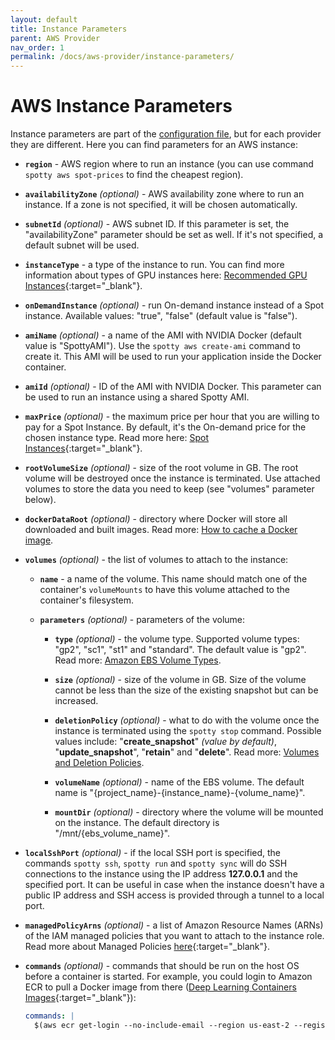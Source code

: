 ```yaml
---
layout: default
title: Instance Parameters
parent: AWS Provider
nav_order: 1
permalink: /docs/aws-provider/instance-parameters/
---
```


# AWS Instance Parameters

Instance parameters are part of the [configuration file](/spotty/docs/configuration-file/), but 
for each provider they are different. Here you can find parameters for an AWS instance:

- __`region`__ - AWS region where to run an instance (you can use command `spotty aws spot-prices` to find the 
cheapest region).

- __`availabilityZone`__ _(optional)_ - AWS availability zone where to run an instance. If a zone is not specified, it 
will be chosen automatically.

- __`subnetId`__ _(optional)_ - AWS subnet ID. If this parameter is set, the "availabilityZone" parameter should be 
set as well. If it's not specified, a default subnet will be used.

- __`instanceType`__ - a type of the instance to run. You can find more information about 
types of GPU instances here: 
[Recommended GPU Instances](https://docs.aws.amazon.com/dlami/latest/devguide/gpu.html){:target="_blank"}.

- __`onDemandInstance`__ _(optional)_ - run On-demand instance instead of a Spot instance. Available values: "true", 
"false" (default value is "false").

- __`amiName`__ _(optional)_ - a name of the AMI with NVIDIA Docker (default value is "SpottyAMI"). Use the 
`spotty aws create-ami` command to create it. This AMI will be used to run your application inside the Docker container.

- __`amiId`__ _(optional)_ - ID of the AMI with NVIDIA Docker. This parameter can be used to run an instance using a 
shared Spotty AMI.

- __`maxPrice`__ _(optional)_ - the maximum price per hour that you are willing to pay for a Spot Instance. By default, 
it's the On-demand price for the chosen instance type. Read more here: 
[Spot Instances](https://docs.aws.amazon.com/AWSEC2/latest/UserGuide/using-spot-instances.html){:target="_blank"}.

- __`rootVolumeSize`__ _(optional)_ - size of the root volume in GB. The root volume will be destroyed once 
the instance is terminated. Use attached volumes to store the data you need to keep (see "volumes" parameter below).

- __`dockerDataRoot`__ _(optional)_ - directory where Docker will store all downloaded and built images. 
Read more: [How to cache a Docker image](/spotty/docs/faq/#how-to-cache-a-docker-image).

- __`volumes`__ _(optional)_ - the list of volumes to attach to the instance:
    - __`name`__ - a name of the volume. This name should match one of the container's `volumeMounts` to have this 
    volume attached to the container's filesystem.

    - __`parameters`__ _(optional)_ - parameters of the volume:
        - __`type`__ _(optional)_ - the volume type. Supported volume types: "gp2", "sc1", "st1" and "standard".
        The default value is "gp2". Read more: [Amazon EBS Volume Types](https://docs.aws.amazon.com/AWSEC2/latest/UserGuide/EBSVolumeTypes.html).
    
        - __`size`__ _(optional)_ - size of the volume in GB. Size of the volume cannot be less than the size of 
        the existing snapshot but can be increased.

        - __`deletionPolicy`__ _(optional)_ - what to do with the volume once the instance is terminated using the 
        `spotty stop` command. Possible values include: "__create_snapshot__" _(value by default)_, "__update_snapshot__", 
        "__retain__" and  "__delete__". Read more: [Volumes and Deletion Policies](/spotty/docs/aws-provider/volumes-and-deletion-policies/).

        - __`volumeName`__ _(optional)_ - name of the EBS volume. The default name is 
        "{project_name}-{instance_name}-{volume_name}".

        - __`mountDir`__ _(optional)_ - directory where the volume will be mounted on the instance. The default 
        directory is "/mnt/{ebs_volume_name}".

- __`localSshPort`__ _(optional)_ - if the local SSH port is specified, the commands `spotty ssh`, `spotty run` 
and `spotty sync` will do SSH connections to the instance using the IP address __127.0.0.1__ and the specified port. 
It can be useful in case when the instance doesn't have a public IP address and SSH access is provided through a 
tunnel to a local port.

- __`managedPolicyArns`__ _(optional)_ - a list of Amazon Resource Names (ARNs) of the IAM managed policies that 
you want to attach to the instance role. Read more about Managed Policies 
[here](https://docs.aws.amazon.com/IAM/latest/UserGuide/access_policies_managed-vs-inline.html){:target="_blank"}.

- __`commands`__ _(optional)_ - commands that should be run on the host OS before a container is started. 
For example, you could login to Amazon ECR to pull a Docker image from there 
([Deep Learning Containers Images](https://docs.aws.amazon.com/dlami/latest/devguide/deep-learning-containers-images.html){:target="_blank"}):
    ```yaml
    commands: |
      $(aws ecr get-login --no-include-email --region us-east-2 --registry-ids 763104351884)
    ```
